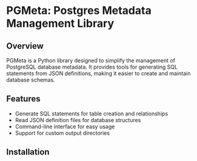# PGMeta: Postgres Metadata Management Library

## Overview

PGMeta is a Python library designed to simplify the management of PostgreSQL database metadata. It provides tools for generating SQL statements from JSON definitions, making it easier to create and maintain database schemas.

## Features

- Generate SQL statements for table creation and relationships
- Read JSON definition files for database structures
- Command-line interface for easy usage
- Support for custom output directories

## Installation
